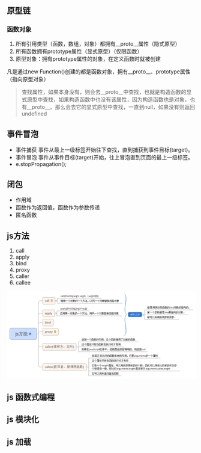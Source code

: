 ## 原型链

### 函数对象
1. 所有引用类型（函数，数组，对象）都拥有__proto__属性（隐式原型）
2. 所有函数拥有prototype属性（显式原型）（仅限函数）
3. 原型对象：拥有prototype属性的对象，在定义函数时就被创建

凡是通过new Function()创建的都是函数对象，拥有__proto__、prototype属性（指向原型对象）
> 查找属性，如果本身没有，则会去__proto__中查找，也就是构造函数的显式原型中查找，如果构造函数中也没有该属性，因为构造函数也是对象，也有__proto__，那么会去它的显式原型中查找，一直到null，如果没有则返回undefined

## 事件冒泡
* 事件捕获    事件从最上一级标签开始往下查找，直到捕获到事件目标(target)。
* 事件冒泡	事件从事件目标(target)开始，往上冒泡直到页面的最上一级标签。
* e.stopPropagation();

## 闭包
* 作用域
* 函数作为返回值，函数作为参数传递
* 匿名函数

## js方法
1. call
2. apply
3. bind
4.  proxy
5. caller
6. callee

![altText](./img/js方法.png "title") 
## js 函数式编程
## js 模块化
## js 加载
